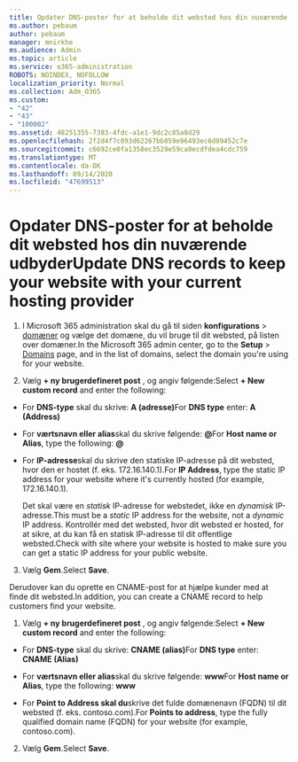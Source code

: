 ```yaml
---
title: Opdater DNS-poster for at beholde dit websted hos din nuværende udbyder
ms.author: pebaum
author: pebaum
manager: mnirkhe
ms.audience: Admin
ms.topic: article
ms.service: o365-administration
ROBOTS: NOINDEX, NOFOLLOW
localization_priority: Normal
ms.collection: Adm_O365
ms.custom:
- "42"
- "43"
- "100002"
ms.assetid: 48251355-7383-4fdc-a1e1-9dc2c85a8d29
ms.openlocfilehash: 2f2d4f7c093d62267bb859e96493ec6d09452c7e
ms.sourcegitcommit: c6692ce0fa1358ec3529e59ca0ecdfdea4cdc759
ms.translationtype: MT
ms.contentlocale: da-DK
ms.lasthandoff: 09/14/2020
ms.locfileid: "47699513"
---
```

# <a name="update-dns-records-to-keep-your-website-with-your-current-hosting-provider"></a><span data-ttu-id="a8a68-102">Opdater DNS-poster for at beholde dit websted hos din nuværende udbyder</span><span class="sxs-lookup"><span data-stu-id="a8a68-102">Update DNS records to keep your website with your current hosting provider</span></span>

1. <span data-ttu-id="a8a68-103">I Microsoft 365 administration skal du gå til siden **konfigurations**  >  [domæner](https://portal.office.com/adminportal/home#/Domains) og vælge det domæne, du vil bruge til dit websted, på listen over domæner.</span><span class="sxs-lookup"><span data-stu-id="a8a68-103">In the Microsoft 365 admin center, go to the **Setup** > [Domains](https://portal.office.com/adminportal/home#/Domains) page, and in the list of domains, select the domain you're using for your website.</span></span>

2. <span data-ttu-id="a8a68-104">Vælg **+ ny brugerdefineret post** , og angiv følgende:</span><span class="sxs-lookup"><span data-stu-id="a8a68-104">Select **+ New custom record** and enter the following:</span></span>

  - <span data-ttu-id="a8a68-105">For **DNS-type** skal du skrive: **A (adresse)**</span><span class="sxs-lookup"><span data-stu-id="a8a68-105">For **DNS type** enter: **A (Address)**</span></span>

  - <span data-ttu-id="a8a68-106">For **værtsnavn eller alias**skal du skrive følgende: **@**</span><span class="sxs-lookup"><span data-stu-id="a8a68-106">For **Host name or Alias**, type the following: **@**</span></span>

  - <span data-ttu-id="a8a68-107">For **IP-adresse**skal du skrive den statiske IP-adresse på dit websted, hvor den er hostet (f. eks. 172.16.140.1).</span><span class="sxs-lookup"><span data-stu-id="a8a68-107">For **IP Address**, type the static IP address for your website where it's currently hosted (for example, 172.16.140.1).</span></span>

    <span data-ttu-id="a8a68-108">Det skal være en  *statisk*  IP-adresse for webstedet, ikke en  *dynamisk*  IP-adresse.</span><span class="sxs-lookup"><span data-stu-id="a8a68-108">This must be a  *static*  IP address for the website, not a  *dynamic*  IP address.</span></span> <span data-ttu-id="a8a68-109">Kontrollér med det websted, hvor dit websted er hosted, for at sikre, at du kan få en statisk IP-adresse til dit offentlige websted.</span><span class="sxs-lookup"><span data-stu-id="a8a68-109">Check with site where your website is hosted to make sure you can get a static IP address for your public website.</span></span>

3. <span data-ttu-id="a8a68-110">Vælg **Gem**.</span><span class="sxs-lookup"><span data-stu-id="a8a68-110">Select **Save**.</span></span>

<span data-ttu-id="a8a68-111">Derudover kan du oprette en CNAME-post for at hjælpe kunder med at finde dit websted.</span><span class="sxs-lookup"><span data-stu-id="a8a68-111">In addition, you can create a CNAME record to help customers find your website.</span></span>
  
1. <span data-ttu-id="a8a68-112">Vælg **+ ny brugerdefineret post** , og angiv følgende:</span><span class="sxs-lookup"><span data-stu-id="a8a68-112">Select **+ New custom record** and enter the following:</span></span>

  - <span data-ttu-id="a8a68-113">For **DNS-type** skal du skrive: **CNAME (alias)**</span><span class="sxs-lookup"><span data-stu-id="a8a68-113">For **DNS type** enter: **CNAME (Alias)**</span></span>

  - <span data-ttu-id="a8a68-114">For **værtsnavn eller alias**skal du skrive følgende: **www**</span><span class="sxs-lookup"><span data-stu-id="a8a68-114">For **Host name or Alias**, type the following: **www**</span></span>

  - <span data-ttu-id="a8a68-115">For **Point to Address skal du**skrive det fulde domænenavn (FQDN) til dit websted (f. eks. contoso.com).</span><span class="sxs-lookup"><span data-stu-id="a8a68-115">For **Points to address**, type the fully qualified domain name (FQDN) for your website (for example, contoso.com).</span></span>

2. <span data-ttu-id="a8a68-116">Vælg **Gem**.</span><span class="sxs-lookup"><span data-stu-id="a8a68-116">Select **Save**.</span></span>

